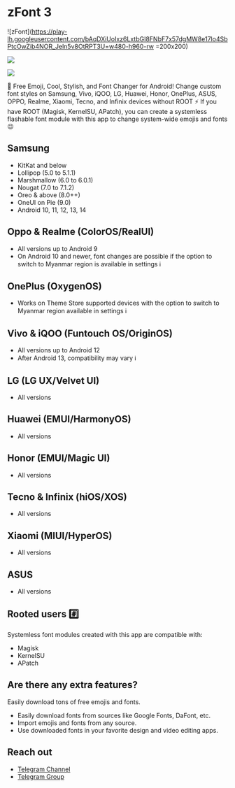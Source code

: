 # zFont 3

![zFont](https://play-lh.googleusercontent.com/bAqDXiUoIxz6LxtbGI8FNbF7x57dgMW8e17lo4SbPtcOwZib4NOR_Jeln5v8OtRPT3U=w480-h960-rw =200x200)

[![](https://img.shields.io/badge/zFont%203-v3.7.2-02C854?style=for-the-badge&logo=android)](https://play.google.com/store/apps/details?id=com.htetznaing.zfont2)

[![](https://img.shields.io/badge/Downloads-50M%2B-02C854?style=for-the-badge&logo=googleplay)](https://play.google.com/store/apps/details?id=com.htetznaing.zfont2)

💜 Free Emoji, Cool, Stylish, and Font Changer for Android! Change custom font styles on Samsung, Vivo, iQOO, LG, Huawei, Honor, OnePlus, ASUS, OPPO, Realme, Xiaomi, Tecno, and Infinix devices without ROOT ⚡ If you have ROOT (Magisk, KernelSU, APatch), you can create a systemless flashable font module with this app to change system-wide emojis and fonts 😉

## Samsung
- KitKat and below
- Lollipop (5.0 to 5.1.1)
- Marshmallow (6.0 to 6.0.1)
- Nougat (7.0 to 7.1.2)
- Oreo & above (8.0++)
- OneUI on Pie (9.0)
- Android 10, 11, 12, 13, 14

## Oppo & Realme (ColorOS/RealUI)

- All versions up to Android 9
- On Android 10 and newer, font changes are possible if the option to switch to Myanmar region is available in settings ℹ️

## OnePlus (OxygenOS)
- Works on Theme Store supported devices with the option to switch to Myanmar region available in settings ℹ️ 

## Vivo & iQOO (Funtouch OS/OriginOS)

- All versions up to Android 12
- After Android 13, compatibility may vary ℹ️

## LG (LG UX/Velvet UI)
- All versions

## Huawei (EMUI/HarmonyOS)
- All versions

## Honor (EMUI/Magic UI)
- All versions

## Tecno & Infinix (hiOS/XOS)
- All versions

## Xiaomi (MIUI/HyperOS)
- All versions

## ASUS
- All versions

## Rooted users #️⃣
Systemless font modules created with this app are compatible with:
- Magisk
- KernelSU
- APatch

## Are there any extra features?

 Easily download tons of free emojis and fonts.
- Easily download fonts from sources like Google Fonts, DaFont, etc.
- Import emojis and fonts from any source.
- Use downloaded fonts in your favorite design and video editing apps.

## Reach out
- [Telegram Channel](https://t.me/zFontApp)
- [Telegram Group](https://t.me/zFontUserGroup)
